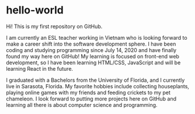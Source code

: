 # hello-world
Hi! This is my first repository on GitHub.

I am currently an ESL teacher working in Vietnam who is looking forward to make a career shift into the software development sphere. I have been coding and studying programming since July 14, 2020 and have finally found my way here on GitHub! My learning is focused on front-end web development, so I have been learning HTML/CSS, JavaScript and will be learning React in the future.

I graduated with a Bachelors from the University of Florida, and I currently live in Sarasota, Florida. My favorite hobbies include collecting houseplants, playing online games with my friends and feeding crickets to my pet chameleon. I look forward to putting more projects here on GitHub and learning all there is about computer science and programming.
